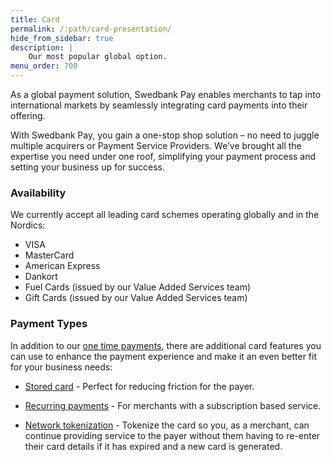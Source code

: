 ```yaml
---
title: Card
permalink: /:path/card-presentation/
hide_from_sidebar: true
description: |
    Our most popular global option.
menu_order: 700
---
```


As a global payment solution, Swedbank Pay enables merchants to tap into
international markets by seamlessly integrating card payments into their
offering.

With Swedbank Pay, you gain a one-stop shop solution – no need to juggle
multiple acquirers or Payment Service Providers. We’ve brought all the expertise
you need under one roof, simplifying your payment process and setting your
business up for success.

### Availability

We currently accept all leading card schemes operating globally and in the
Nordics:

*   VISA
*   MasterCard
*   American Express
*   Dankort
*   Fuel Cards (issued by our Value Added Services team)
*   Gift Cards (issued by our Value Added Services team)

### Payment Types

In addition to our [one time payments][otp], there are additional card features
you can use to enhance the payment experience and make it an even better fit for
your business needs:

*   [Stored card][one-click] - Perfect for reducing friction for the payer.

*   [Recurring payments][recurring] - For merchants with a subscription based
    service.

*   [Network tokenization][nt] - Tokenize the card so you, as a merchant, can
continue providing service to the payer without them having to re-enter
their card details if it has expired and a new card is generated.

[one-click]: /checkout-v3/features/optional/one-click-payments/
[recurring]: /checkout-v3/features/optional/unscheduled/
[nt]: /checkout-v3/features/customize-payments/network-tokenization/
[otp]: /checkout-v3/get-started/payment-request-3-1/
